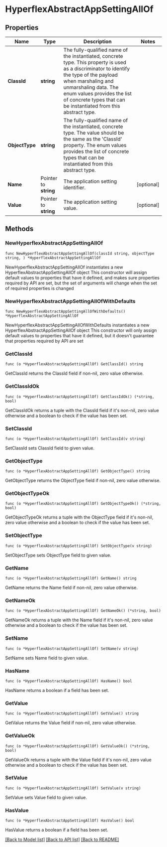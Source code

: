 # HyperflexAbstractAppSettingAllOf

## Properties

Name | Type | Description | Notes
------------ | ------------- | ------------- | -------------
**ClassId** | **string** | The fully-qualified name of the instantiated, concrete type. This property is used as a discriminator to identify the type of the payload when marshaling and unmarshaling data. The enum values provides the list of concrete types that can be instantiated from this abstract type. | 
**ObjectType** | **string** | The fully-qualified name of the instantiated, concrete type. The value should be the same as the &#39;ClassId&#39; property. The enum values provides the list of concrete types that can be instantiated from this abstract type. | 
**Name** | Pointer to **string** | The application setting identifier. | [optional] 
**Value** | Pointer to **string** | The application setting value. | [optional] 

## Methods

### NewHyperflexAbstractAppSettingAllOf

`func NewHyperflexAbstractAppSettingAllOf(classId string, objectType string, ) *HyperflexAbstractAppSettingAllOf`

NewHyperflexAbstractAppSettingAllOf instantiates a new HyperflexAbstractAppSettingAllOf object
This constructor will assign default values to properties that have it defined,
and makes sure properties required by API are set, but the set of arguments
will change when the set of required properties is changed

### NewHyperflexAbstractAppSettingAllOfWithDefaults

`func NewHyperflexAbstractAppSettingAllOfWithDefaults() *HyperflexAbstractAppSettingAllOf`

NewHyperflexAbstractAppSettingAllOfWithDefaults instantiates a new HyperflexAbstractAppSettingAllOf object
This constructor will only assign default values to properties that have it defined,
but it doesn't guarantee that properties required by API are set

### GetClassId

`func (o *HyperflexAbstractAppSettingAllOf) GetClassId() string`

GetClassId returns the ClassId field if non-nil, zero value otherwise.

### GetClassIdOk

`func (o *HyperflexAbstractAppSettingAllOf) GetClassIdOk() (*string, bool)`

GetClassIdOk returns a tuple with the ClassId field if it's non-nil, zero value otherwise
and a boolean to check if the value has been set.

### SetClassId

`func (o *HyperflexAbstractAppSettingAllOf) SetClassId(v string)`

SetClassId sets ClassId field to given value.


### GetObjectType

`func (o *HyperflexAbstractAppSettingAllOf) GetObjectType() string`

GetObjectType returns the ObjectType field if non-nil, zero value otherwise.

### GetObjectTypeOk

`func (o *HyperflexAbstractAppSettingAllOf) GetObjectTypeOk() (*string, bool)`

GetObjectTypeOk returns a tuple with the ObjectType field if it's non-nil, zero value otherwise
and a boolean to check if the value has been set.

### SetObjectType

`func (o *HyperflexAbstractAppSettingAllOf) SetObjectType(v string)`

SetObjectType sets ObjectType field to given value.


### GetName

`func (o *HyperflexAbstractAppSettingAllOf) GetName() string`

GetName returns the Name field if non-nil, zero value otherwise.

### GetNameOk

`func (o *HyperflexAbstractAppSettingAllOf) GetNameOk() (*string, bool)`

GetNameOk returns a tuple with the Name field if it's non-nil, zero value otherwise
and a boolean to check if the value has been set.

### SetName

`func (o *HyperflexAbstractAppSettingAllOf) SetName(v string)`

SetName sets Name field to given value.

### HasName

`func (o *HyperflexAbstractAppSettingAllOf) HasName() bool`

HasName returns a boolean if a field has been set.

### GetValue

`func (o *HyperflexAbstractAppSettingAllOf) GetValue() string`

GetValue returns the Value field if non-nil, zero value otherwise.

### GetValueOk

`func (o *HyperflexAbstractAppSettingAllOf) GetValueOk() (*string, bool)`

GetValueOk returns a tuple with the Value field if it's non-nil, zero value otherwise
and a boolean to check if the value has been set.

### SetValue

`func (o *HyperflexAbstractAppSettingAllOf) SetValue(v string)`

SetValue sets Value field to given value.

### HasValue

`func (o *HyperflexAbstractAppSettingAllOf) HasValue() bool`

HasValue returns a boolean if a field has been set.


[[Back to Model list]](../README.md#documentation-for-models) [[Back to API list]](../README.md#documentation-for-api-endpoints) [[Back to README]](../README.md)


